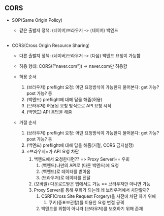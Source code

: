 ## CORS

* SOP(Same Origin Policy)
  * 같은 출발지 정책: (네이버)브라우저 -> (네이버) 백엔드
  
  <br>

* CORS(Cross Origin Resource Sharing)
  * 다른 출발지 정책: (네이버)브라우저 -> (다음) 백엔드 요청이 가능함
  * 허용 형태: CORS(["naver.com"]) => naver.com만 허용함
  * 허용 순서
    1. (브라우저) preflight 요청: 어떤 요청방식이 가능한지 물어본다: get 가능? post 가능? 등
    2. (백엔드) preflight에 대해 답을 해줌(허용)
    3. (브라우저) 허용된 요청 방식으로 API 요청 시작
    4. (백엔드) API 응답을 해줌

  * 거절 순서
    1. (브라우저) preflight 요청: 어떤 요청방식이 가능한지 물어본다: get 가능? post 가능? 등
    2. (백엔드) preflight에 대해 답을 해줌(거절, CORS 금지설정)
    3. ⭐️브라우저⭐️가 API 요청 차단
       1. 백엔드에서 요청한다면?? => Proxy Server❕== 우회
          1. (백엔드)나만의 API로 (다른 백엔드)에 요청
          2. (백엔드)로 데이터를 받아옴
          3. (브라우저)로 데이터를 전달
       2. (모바일) 다운로드받은 앱에서도 가능 == 브라우저만 아니면 가능
       3. Proxy Server를 통해 우회가 되는데 왜 브라우저에서 차단할까?
          1. CSRF(Cross Site Request Forgery)을 사전에 차단 하기 위해
             1. 쿠키(증표보관함)를 이용한 요청 변절 공격
           2.  백엔드를 위함이 아니라 (브라우저)를 보호하기 위해 존재